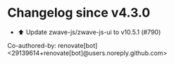 # Changelog since v4.3.0
- ⬆️ Update zwave-js/zwave-js-ui to v10.5.1 (#790)

Co-authored-by: renovate[bot] <29139614+renovate[bot]@users.noreply.github.com> 
